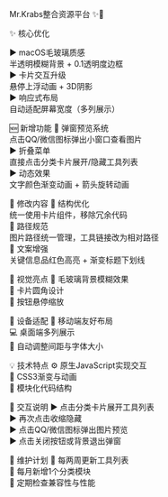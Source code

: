 Mr.Krabs整合资源平台 ✨🚀

✨ 核心优化

▶️ macOS毛玻璃质感  
半透明模糊背景 + 0.1透明度边框  
▶️ 卡片交互升级  
悬停上浮动画 + 3D阴影  
▶️ 响应式布局  
自动适配屏幕宽度（多列展示）  


🆕 新增功能
🔮 弹窗预览系统  
点击QQ/微信图标弹出小窗口查看图片  
▶️ 折叠菜单  
直接点击分类卡片展开/隐藏工具列表  
▶️ 动态效果  
文字颜色渐变动画 + 箭头旋转动画  


🔄 修改内容
🔄 结构优化  
统一使用卡片组件，移除冗余代码  
🔄 路径规范  
图片路径统一管理，工具链接改为相对路径  
🔄 文案增强  
关键信息品红色高亮 + 渐变标题下划线  


🎨 视觉亮点
🔮 毛玻璃背景模糊效果  
🔹 卡片圆角设计  
🔹 按钮悬停缩放  


📱 设备适配
📱 移动端友好布局  
💻 桌面端多列展示  
🔄 自动调整间距与字体大小  


💡 技术特点
⚙️ 原生JavaScript实现交互  
🎨 CSS3渐变与动画  
🔄 模块化代码结构  


💬 交互说明
▶️ 点击分类卡片展开工具列表  
▶️ 再次点击收缩隐藏  
▶️ 点击QQ/微信图标弹出图片预览  
▶️ 点击关闭按钮或背景退出弹窗  


🔧 维护计划
🔄 每两周更新工具列表  
🔄 每月新增1个分类模块  
🔄 定期检查兼容性与性能
